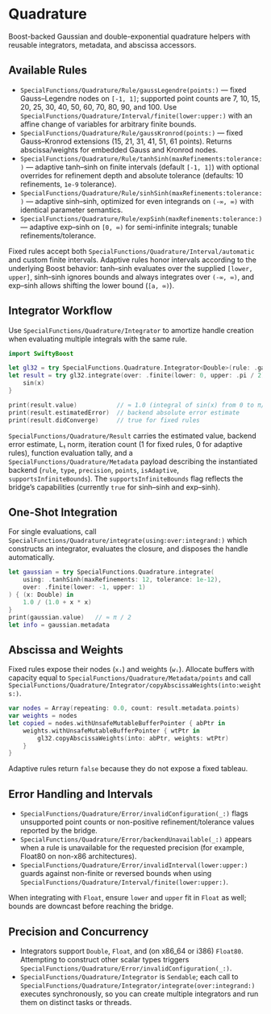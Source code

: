 # Quadrature

Boost-backed Gaussian and double-exponential quadrature helpers with reusable integrators, metadata, and abscissa accessors.

## Available Rules

- ``SpecialFunctions/Quadrature/Rule/gaussLegendre(points:)`` — fixed Gauss–Legendre nodes on `[-1, 1]`; supported point counts are 7, 10, 15, 20, 25, 30, 40, 50, 60, 70, 80, 90, and 100. Use ``SpecialFunctions/Quadrature/Interval/finite(lower:upper:)`` with an affine change of variables for arbitrary finite bounds.
- ``SpecialFunctions/Quadrature/Rule/gaussKronrod(points:)`` — fixed Gauss–Kronrod extensions (15, 21, 31, 41, 51, 61 points). Returns abscissa/weights for embedded Gauss and Kronrod nodes.
- ``SpecialFunctions/Quadrature/Rule/tanhSinh(maxRefinements:tolerance:)`` — adaptive tanh–sinh on finite intervals (default `[-1, 1]`) with optional overrides for refinement depth and absolute tolerance (defaults: 10 refinements, `1e-9` tolerance).
- ``SpecialFunctions/Quadrature/Rule/sinhSinh(maxRefinements:tolerance:)`` — adaptive sinh–sinh, optimized for even integrands on `(-∞, ∞)` with identical parameter semantics.
- ``SpecialFunctions/Quadrature/Rule/expSinh(maxRefinements:tolerance:)`` — adaptive exp–sinh on `[0, ∞)` for semi-infinite integrals; tunable refinements/tolerance.

Fixed rules accept both ``SpecialFunctions/Quadrature/Interval/automatic`` and custom finite intervals. Adaptive rules honor intervals according to the underlying Boost behavior: tanh–sinh evaluates over the supplied `[lower, upper]`, sinh–sinh ignores bounds and always integrates over `(-∞, ∞)`, and exp–sinh allows shifting the lower bound (`[a, ∞)`).

## Integrator Workflow

Use ``SpecialFunctions/Quadrature/Integrator`` to amortize handle creation when evaluating multiple integrals with the same rule.

```swift
import SwiftyBoost

let gl32 = try SpecialFunctions.Quadrature.Integrator<Double>(rule: .gaussLegendre(points: 32))
let result = try gl32.integrate(over: .finite(lower: 0, upper: .pi / 2)) { x in
    sin(x)
}

print(result.value)           // ≈ 1.0 (integral of sin(x) from 0 to π/2)
print(result.estimatedError)  // backend absolute error estimate
print(result.didConverge)     // true for fixed rules
```

``SpecialFunctions/Quadrature/Result`` carries the estimated value, backend error estimate, L₁ norm, iteration count (1 for fixed rules, 0 for adaptive rules), function evaluation tally, and a ``SpecialFunctions/Quadrature/Metadata`` payload describing the instantiated backend (`rule`, `type`, `precision`, `points`, `isAdaptive`, `supportsInfiniteBounds`). The `supportsInfiniteBounds` flag reflects the bridge’s capabilities (currently `true` for sinh–sinh and exp–sinh).

## One-Shot Integration

For single evaluations, call ``SpecialFunctions/Quadrature/integrate(using:over:integrand:)`` which constructs an integrator, evaluates the closure, and disposes the handle automatically.

```swift
let gaussian = try SpecialFunctions.Quadrature.integrate(
    using: .tanhSinh(maxRefinements: 12, tolerance: 1e-12),
    over: .finite(lower: -1, upper: 1)
) { (x: Double) in
    1.0 / (1.0 + x * x)
}
print(gaussian.value)   // ≈ π / 2
let info = gaussian.metadata
```

## Abscissa and Weights

Fixed rules expose their nodes (`xᵢ`) and weights (`wᵢ`). Allocate buffers with capacity equal to ``SpecialFunctions/Quadrature/Metadata/points`` and call ``SpecialFunctions/Quadrature/Integrator/copyAbscissaWeights(into:weights:)``.

```swift
var nodes = Array(repeating: 0.0, count: result.metadata.points)
var weights = nodes
let copied = nodes.withUnsafeMutableBufferPointer { abPtr in
    weights.withUnsafeMutableBufferPointer { wtPtr in
        gl32.copyAbscissaWeights(into: abPtr, weights: wtPtr)
    }
}
```

Adaptive rules return `false` because they do not expose a fixed tableau.

## Error Handling and Intervals

- ``SpecialFunctions/Quadrature/Error/invalidConfiguration(_:)`` flags unsupported point counts or non-positive refinement/tolerance values reported by the bridge.
- ``SpecialFunctions/Quadrature/Error/backendUnavailable(_:)`` appears when a rule is unavailable for the requested precision (for example, Float80 on non-x86 architectures).
- ``SpecialFunctions/Quadrature/Error/invalidInterval(lower:upper:)`` guards against non-finite or reversed bounds when using ``SpecialFunctions/Quadrature/Interval/finite(lower:upper:)``.

When integrating with `Float`, ensure `lower` and `upper` fit in `Float` as well; bounds are downcast before reaching the bridge.

## Precision and Concurrency

- Integrators support `Double`, `Float`, and (on x86_64 or i386) `Float80`. Attempting to construct other scalar types triggers ``SpecialFunctions/Quadrature/Error/invalidConfiguration(_:)``.
- ``SpecialFunctions/Quadrature/Integrator`` is ``Sendable``; each call to ``SpecialFunctions/Quadrature/Integrator/integrate(over:integrand:)`` executes synchronously, so you can create multiple integrators and run them on distinct tasks or threads.
